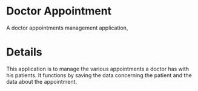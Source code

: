 # Doctor Appointment
A doctor appointments management application,

# Details
This application is to manage the various appointments a doctor has
with his patients. It functions by saving the data concerning the
patient and the data about the appointment.



